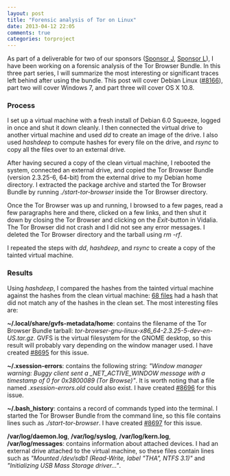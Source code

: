 ```yaml
---
layout: post
title: "Forensic analysis of Tor on Linux"
date: 2013-04-12 22:05
comments: true
categories: torproject 
---
```


As part of a deliverable for two of our sponsors ([Sponsor J](https://trac.torproject.org/projects/tor/wiki/org/sponsors/SponsorJ), [Sponsor L](https://trac.torproject.org/projects/tor/wiki/org/sponsors/SponsorL)), I have been working on a forensic analysis of the Tor Browser Bundle. In this three part series, I will summarize the most interesting or significant traces left behind after using the bundle. This post will cover Debian Linux ([#8166](https://trac.torproject.org/projects/tor/ticket/8166)), part two will cover Windows 7, and part three will cover OS X 10.8.

### Process

I set up a virtual machine with a fresh install of Debian 6.0 Squeeze,
logged in once and shut it down cleanly. I then connected the virtual
drive to another virtual machine and used *dd* to create an image of the
drive. I also used *hashdeep* to compute hashes for every file on the
drive, and *rsync* to copy all the files over to an external drive.

After having secured a copy of the clean virtual machine, I rebooted the
system, connected an external drive, and copied the Tor Browser Bundle
(version 2.3.25-6, 64-bit) from the external drive to my Debian home
directory. I extracted the package archive and started the Tor Browser
Bundle by running *./start-tor-browser* inside the Tor Browser directory.

Once the Tor Browser was up and running, I browsed to a few pages, read
a few paragraphs here and there, clicked on a few links, and then shut
it down by closing the Tor Browser and clicking on the *Exit*-button in
Vidalia. The Tor Browser did not crash and I did not see any error
messages. I deleted the Tor Browser directory and the tarball using
*rm -rf*.

I repeated the steps with *dd*, *hashdeep*, and *rsync* to create a copy of
the tainted virtual machine.

### Results

Using *hashdeep*, I compared the hashes from the tainted virtual machine
against the hashes from the clean virtual machine: [68 files](http://blog.encrypted.cc/files/debian_changed_files.txt) 
had a hash that did not match any of the hashes in the clean set. The
most interesting files are:

**~/.local/share/gvfs-metadata/home**: contains the filename of
the Tor Browser Bundle tarball:
*tor-browser-gnu-linux-x86_64-2.3.25-5-dev-en-US.tar.gz*. GVFS is the
virtual filesystem for the GNOME desktop, so this result will probably
vary depending on the window manager used. I have created
[#8695](https://trac.torproject.org/projects/tor/ticket/8695) for this issue.

**~/.xsession-errors**: contains the following string: *"Window
manager warning: Buggy client sent a _NET_ACTIVE_WINDOW message with a
timestamp of 0 for 0x3800089 (Tor Browse)"*. It is worth noting that a
file named *.xsession-errors.old* could also exist. I have created
[#8696](https://trac.torproject.org/projects/tor/ticket/8696) for this issue.

**~/.bash_history**: contains a record of commands typed into
the terminal. I started the Tor Browser Bundle from the command line, so
this file contains lines such as *./start-tor-browser*. I have created
[#8697](https://trac.torproject.org/projects/tor/ticket/8697) for this
issue.

**/var/log/daemon.log**, **/var/log/syslog**, **/var/log/kern.log**,
**/var/log/messages**: contains information about attached devices. I
had an external drive attached to the virtual machine, so these files
contain lines such as *"Mounted /dev/sdb1 (Read-Write, label "THA", NTFS
3.1)"* and *"Initializing USB Mass Storage driver..."*.
